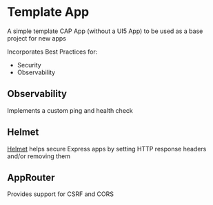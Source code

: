# Template App

A simple template CAP App (without a UI5 App) to be used as a base project for new apps

Incorporates Best Practices for:
- Security
- Observability

## Observability
Implements a custom ping and health check


## Helmet
[Helmet](https://helmetjs.github.io/) helps secure Express apps by setting HTTP response headers and/or removing them


## AppRouter
Provides support for CSRF and CORS